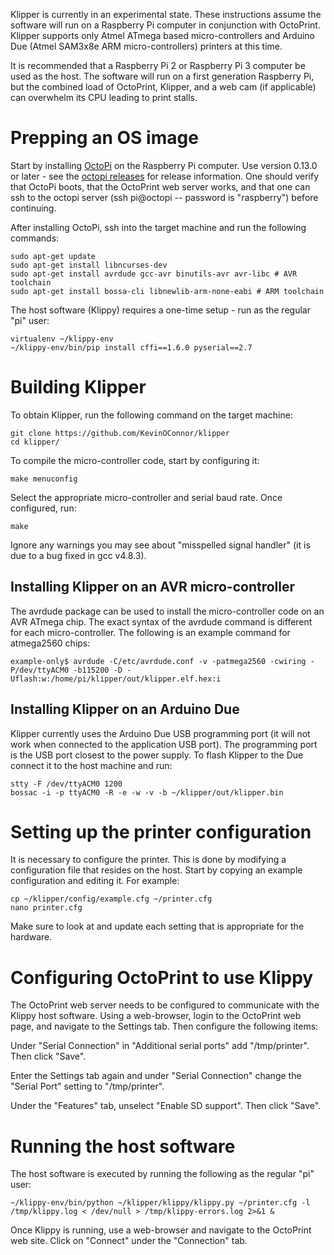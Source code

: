Klipper is currently in an experimental state. These instructions
assume the software will run on a Raspberry Pi computer in conjunction
with OctoPrint. Klipper supports only Atmel ATmega based
micro-controllers and Arduino Due (Atmel SAM3x8e ARM
micro-controllers) printers at this time.

It is recommended that a Raspberry Pi 2 or Raspberry Pi 3 computer be
used as the host. The software will run on a first generation
Raspberry Pi, but the combined load of OctoPrint, Klipper, and a web
cam (if applicable) can overwhelm its CPU leading to print stalls.

Prepping an OS image
====================

Start by installing [OctoPi](https://github.com/guysoft/OctoPi) on the
Raspberry Pi computer. Use version 0.13.0 or later - see the
[octopi releases](https://github.com/guysoft/OctoPi/releases) for
release information. One should verify that OctoPi boots, that the
OctoPrint web server works, and that one can ssh to the octopi server
(ssh pi@octopi -- password is "raspberry") before continuing.

After installing OctoPi, ssh into the target machine and run the
following commands:

```
sudo apt-get update
sudo apt-get install libncurses-dev
sudo apt-get install avrdude gcc-avr binutils-avr avr-libc # AVR toolchain
sudo apt-get install bossa-cli libnewlib-arm-none-eabi # ARM toolchain
```

The host software (Klippy) requires a one-time setup - run as the
regular "pi" user:

```
virtualenv ~/klippy-env
~/klippy-env/bin/pip install cffi==1.6.0 pyserial==2.7
```

Building Klipper
================

To obtain Klipper, run the following command on the target machine:

```
git clone https://github.com/KevinOConnor/klipper
cd klipper/
```

To compile the micro-controller code, start by configuring it:

```
make menuconfig
```

Select the appropriate micro-controller and serial baud rate. Once
configured, run:

```
make
```

Ignore any warnings you may see about "misspelled signal handler" (it
is due to a bug fixed in gcc v4.8.3).

Installing Klipper on an AVR micro-controller
---------------------------------------------

The avrdude package can be used to install the micro-controller code
on an AVR ATmega chip. The exact syntax of the avrdude command is
different for each micro-controller. The following is an example
command for atmega2560 chips:

```
example-only$ avrdude -C/etc/avrdude.conf -v -patmega2560 -cwiring -P/dev/ttyACM0 -b115200 -D -Uflash:w:/home/pi/klipper/out/klipper.elf.hex:i
```

Installing Klipper on an Arduino Due
------------------------------------

Klipper currently uses the Arduino Due USB programming port (it will
not work when connected to the application USB port). The programming
port is the USB port closest to the power supply. To flash Klipper to
the Due connect it to the host machine and run:

```
stty -F /dev/ttyACM0 1200
bossac -i -p ttyACM0 -R -e -w -v -b ~/klipper/out/klipper.bin
```

Setting up the printer configuration
====================================

It is necessary to configure the printer. This is done by modifying a
configuration file that resides on the host. Start by copying an
example configuration and editing it.  For example:

```
cp ~/klipper/config/example.cfg ~/printer.cfg
nano printer.cfg
```

Make sure to look at and update each setting that is appropriate for
the hardware.

Configuring OctoPrint to use Klippy
===================================

The OctoPrint web server needs to be configured to communicate with
the Klippy host software. Using a web-browser, login to the OctoPrint
web page, and navigate to the Settings tab. Then configure the
following items:

Under "Serial Connection" in "Additional serial ports" add
"/tmp/printer". Then click "Save".

Enter the Settings tab again and under "Serial Connection" change the
"Serial Port" setting to "/tmp/printer".

Under the "Features" tab, unselect "Enable SD support". Then click
"Save".

Running the host software
=========================

The host software is executed by running the following as the regular
"pi" user:

```
~/klippy-env/bin/python ~/klipper/klippy/klippy.py ~/printer.cfg -l /tmp/klippy.log < /dev/null > /tmp/klippy-errors.log 2>&1 &
```

Once Klippy is running, use a web-browser and navigate to the
OctoPrint web site. Click on "Connect" under the "Connection" tab.

